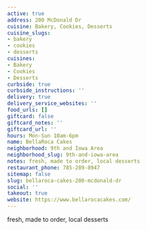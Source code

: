 ```yaml
---
active: true
address: 200 McDonald Dr
cuisine: Bakery, Cookies, Desserts
cuisine_slugs:
- bakery
- cookies
- desserts
cuisines:
- Bakery
- Cookies
- Desserts
curbside: true
curbside_instructions: ''
delivery: true
delivery_service_websites: ''
food_urls: []
giftcard: false
giftcard_notes: ''
giftcard_url: ''
hours: Mon-Sun 10am-6pm
name: BellaRoca Cakes
neighborhood: 9th and Iowa Area
neighborhood_slug: 9th-and-iowa-area
notes: fresh, made to order, local desserts
restaurant_phone: 785-289-8947
sitemap: false
slug: bellaroca-cakes-200-mcdonald-dr
social: ''
takeout: true
website: https://www.bellarocacakes.com/
---
```


fresh, made to order, local desserts